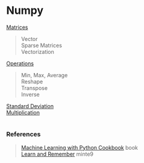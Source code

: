 # Numpy

[Matrices](./matrices/)  
> Vector  
Sparse Matrices  
Vectorization  

[Operations](./operations/)  
> Min, Max, Average  
Reshape  
Transpose  
Inverse  

[Standard Deviation](./standard_deviation/)  
[Multiplication](./multiplication/)  

#

### References
> [Machine Learning with Python Cookbook](https://www.amazon.com/gp/product/B07BC3LFKT) book  
> [Learn and Remember](https://www.minte9.com/mlearning) minte9  